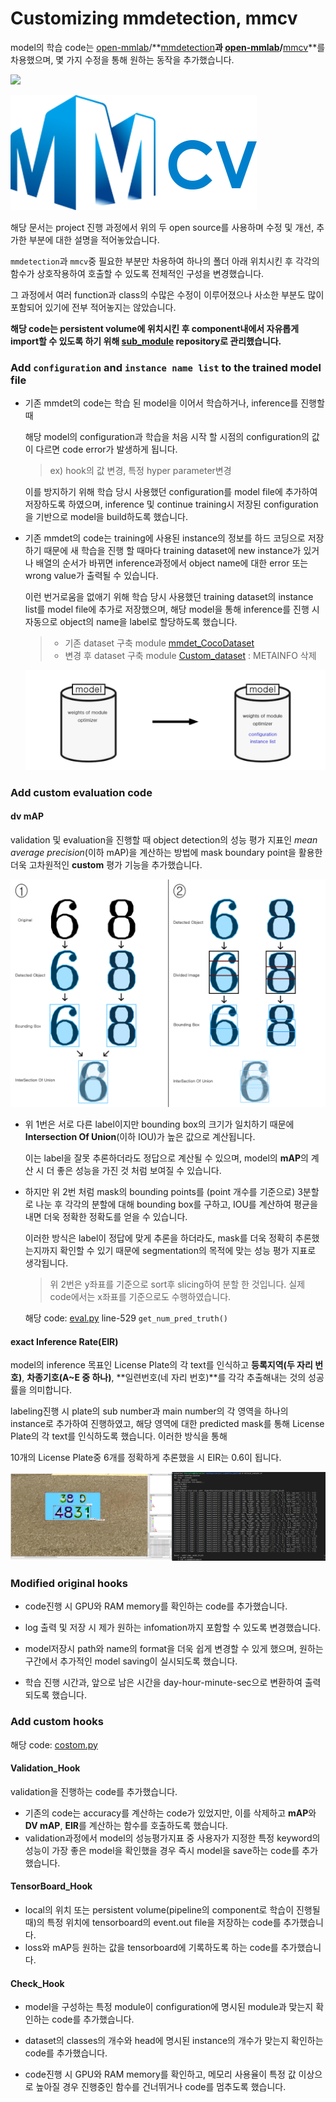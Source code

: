 # Customizing mmdetection, mmcv

model의 학습 code는 [open-mmlab](https://github.com/open-mmlab)/**[mmdetection](https://github.com/open-mmlab/mmdetection)**과 [open-mmlab](https://github.com/open-mmlab)/**[mmcv](https://github.com/open-mmlab/mmcv)**를 차용했으며, 몇 가지 수정을 통해 원하는 동작을 추가했습니다.

![](https://github.com/open-mmlab/mmdetection/raw/main/resources/mmdet-logo.png)

![](https://raw.githubusercontent.com/open-mmlab/mmcv/main/docs/en/mmcv-logo.png)

해당 문서는 project 진행 과정에서 위의 두 open source를 사용하며 수정 및 개선, 추가한 부분에 대한 설명을 적어놓았습니다.



`mmdetection`과 `mmcv`중 필요한 부분만 차용하여 하나의 폴더 아래 위치시킨 후 각각의 함수가 상호작용하여 호출할 수 있도록 전체적인 구성을 변경했습니다.

그 과정에서 여러 function과 class의 수많은 수정이 이루어졌으나 사소한 부분도 많이 포함되어 있기에 전부 적어놓지는 않았습니다.

**해당 code는 persistent volume에 위치시킨 후 component내에서 자유롭게 import할 수 있도록 하기 위해 [sub_module](https://github.com/HibernationNo1/sub_module) repository로 관리했습니다.**



### Add `configuration` and `instance name list` to the trained model file

- 기존 mmdet의 code는 학습 된 model을 이어서 학습하거나, inference를 진행할 때 

  해당 model의 configuration과 학습을 처음 시작 할 시점의 configuration의 값이 다르면 code error가 발생하게 됩니다.

  >  ex) hook의 값 변경, 특정 hyper parameter변경

  이를 방지하기 위해 학습 당시 사용했던 configuration를 model file에 추가하여 저장하도록 하였으며, inference 및 continue training시 저장된 configuration을 기반으로 model을 build하도록 했습니다.

- 기존 mmdet의 code는 training에 사용된 instance의 정보를 하드 코딩으로 저장하기 때문에 새 학습을 진행 할 때마다 training dataset에 new instance가 있거나 배열의 순서가 바뀌면 inference과정에서 object name에 대한 error 또는 wrong value가 출력될 수 있습니다.

  이런 번거로움을 없애기 위해 학습 당시 사용했던 training dataset의 instance list를 model file에 추가로 저장했으며, 해당 model을 통해 inference를 진행 시 자동으로 object의 name을 label로 할당하도록 했습니다.

  > - 기존 dataset 구축 module [mmdet_CocoDataset](https://github.com/open-mmlab/mmdetection/blob/main/mmdet/datasets/coco.py)
  > - 변경 후 dataset 구축 module [Custom_dataset](https://github.com/HibernationNo1/sub_module/blob/568cbe11b2a76c22d545200463845013030a1048/mmdet/data/dataset.py) : METAINFO 삭제

  ![](https://github.com/HibernationNo1/project_4_kubeflow_pipeline/blob/docs/description/model_save.png?raw=true)



### Add custom evaluation code

#### dv mAP

validation 및 evaluation을 진행할 때 object detection의 성능 평가 지표인 *mean average precision*(이하 mAP)을 계산하는 방법에 mask boundary point을 활용한 더욱 고차원적인 **custom** 평가 기능을 추가했습니다.

![](https://github.com/HibernationNo1/project_4_kubeflow_pipeline/blob/docs/description/DV%20mAP.png?raw=true)

- 위 1번은 서로 다른 label이지만 bounding box의 크기가 일치하기 때문에 **Intersection Of Union**(이하 IOU)가 높은 값으로 계산됩니다.

  이는 label을 잘못 추론하더라도 정답으로 계산될 수 있으며, model의 **mAP**의 계산 시 더 좋은 성능을 가진 것 처럼 보여질 수 있습니다.

- 하지만 위 2번 처럼 mask의 bounding points를 (point 개수를 기준으로) 3분할로 나눈 후 각각의 분할에 대해 bounding box를 구하고, IOU를 계산하여 평균을 내면 더욱 정확한 정확도를 얻을 수 있습니다.  

  이러한 방식은 label이 정답에 맞게 추론을 하더라도, mask를 더욱 정확히 추론했는지까지 확인할 수 있기 때문에 segmentation의 목적에 맞는 성능 평가 지표로 생각됩니다.

  > 위 2번은 y좌표를 기준으로 sort후 slicing하여 분할 한 것입니다. 실제 code에서는 x좌표를 기준으로도 수행하였습니다. 

  해당 code: [eval.py](https://github.com/HibernationNo1/sub_module/blob/568cbe11b2a76c22d545200463845013030a1048/mmdet/eval.py) line-529 `get_num_pred_truth()`



#### exact Inference Rate(EIR)

model의 inference 목표인 License Plate의 각 text를 인식하고  **등록지역(두 자리 번호)**, **차종기호(A~E 중 하나)**, **일련번호(네 자리 번호)**를 각각 추출해내는 것의 성공률을 의미합니다.

labeling진행 시 plate의 sub number과 main number의 각 영역을 하나의 instance로 추가하여 진행하였고, 해당 영역에 대한 predicted mask를 통해 License Plate의 각 text를 인식하도록 했습니다. 이러한 방식을 통해 

10개의 License Plate중 6개를 정확하게 추론했을 시 EIR는 0.6이 됩니다.

![](https://github.com/HibernationNo1/project_4_kubeflow_pipeline/blob/docs/description/License%20plate.png?raw=true)



### Modified original hooks 

- code진행 시 GPU와 RAM memory를 확인하는 code를 추가했습니다.

- log 출력 및 저장 시 제가 원하는 infomation까지 포함할 수 있도록 변경했습니다.
- model저장시 path와 name의 format을 더욱 쉽게 변경할 수 있게 했으며, 원하는 구간에서 추가적인 model saving이 실시되도록 했습니다.
- 학습 진행 시간과, 앞으로 남은 시간을 day-hour-minute-sec으로 변환하여 출력되도록 했습니다.



### Add custom hooks

해당 code: [costom.py](https://github.com/HibernationNo1/sub_module/blob/568cbe11b2a76c22d545200463845013030a1048/mmdet/hooks/custom.py)

#### Validation_Hook

validation을 진행하는 code를 추가했습니다.

- 기존의 code는 accuracy를 계산하는 code가 있었지만, 이를 삭제하고 **mAP**와 **DV mAP**, **EIR**를 계산하는 함수를 호출하도록 했습니다. 
- validation과정에서 model의 성능평가지표 중 사용자가 지정한 특정 keyword의 성능이 가장 좋은 model을 확인했을 경우 즉시 model을 save하는 code를 추가했습니다. 



#### TensorBoard_Hook

- local의 위치 또는 persistent volume(pipeline의 component로 학습이 진행될 때)의 특정 위치에 tensorboard의 event.out file을 저장하는 code를 추가했습니다.
- loss와 mAP등 원하는 값을 tensorboard에 기록하도록 하는 code를 추가했습니다.



#### Check_Hook

- model을 구성하는 특정 module이 configuration에 명시된 module과 맞는지 확인하는 code를 추가했습니다.
- dataset의 classes의 개수와 head에 명시된 instance의 개수가 맞는지 확인하는 code를 추가했습니다. 

- code진행 시 GPU와 RAM memory를 확인하고, 메모리 사용율이 특정 값 이상으로 높아질 경우 진행중인 함수를 건너뛰거나 code를 멈추도록 했습니다.



 